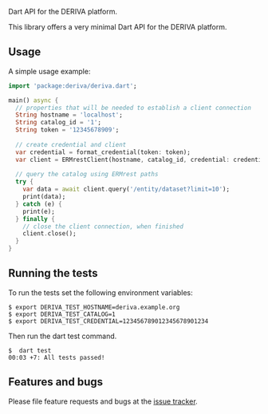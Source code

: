 Dart API for the DERIVA platform.

This library offers a very minimal Dart API for the DERIVA platform.

## Usage

A simple usage example:

```dart
import 'package:deriva/deriva.dart';

main() async {
  // properties that will be needed to establish a client connection
  String hostname = 'localhost';
  String catalog_id = '1';
  String token = '12345678909';
  
  // create credential and client
  var credential = format_credential(token: token);
  var client = ERMrestClient(hostname, catalog_id, credential: credential);
  
  // query the catalog using ERMrest paths
  try {
    var data = await client.query('/entity/dataset?limit=10');
    print(data);
  } catch (e) {
    print(e);
  } finally {
    // close the client connection, when finished
    client.close();
  }
}
```

## Running the tests

To run the tests set the following environment variables:

```shell
$ export DERIVA_TEST_HOSTNAME=deriva.example.org
$ export DERIVA_TEST_CATALOG=1
$ export DERIVA_TEST_CREDENTIAL=123456789012345678901234
```

Then run the dart test command.

```shell
$  dart test                                             
00:03 +7: All tests passed!
```

## Features and bugs

Please file feature requests and bugs at the [issue tracker][tracker].

[tracker]: https://github.com/robes/deriva-dart/issues
